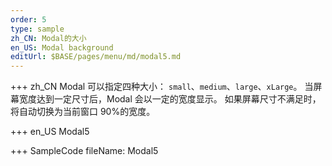 ```yaml
---
order: 5
type: sample
zh_CN: Modal的大小
en_US: Modal background
editUrl: $BASE/pages/menu/md/modal5.md
---
```


+++ zh_CN
Modal 可以指定四种大小： <Code>small</Code>、<Code>medium</Code>、<Code>large</Code>、<Code>xLarge</Code>。
当屏幕宽度达到一定尺寸后，Modal 会以一定的宽度显示。 如果屏幕尺寸不满足时，将自动切换为当前窗口 90%的宽度。

+++ en_US
Modal5

+++ SampleCode
fileName: Modal5
